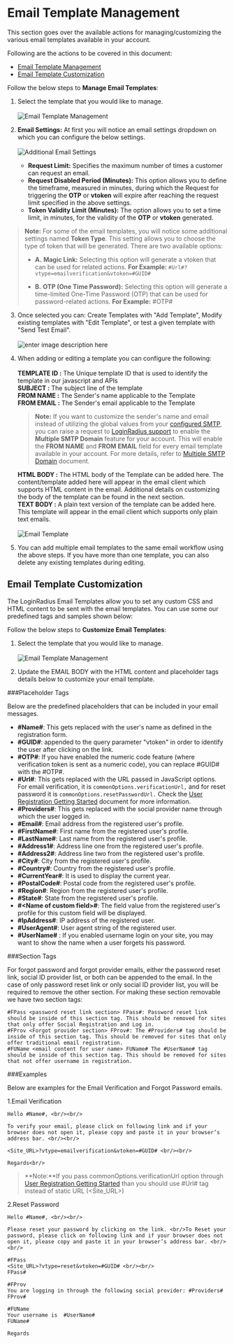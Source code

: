 # Email Template Management

This section goes over the available actions for managing/customizing the various email templates available in your account.

Following are the actions to be covered in this document:

- [Email Template Management](#email-template-management)
- [Email Template Customization](#emailtemplatecustomization0)

Follow the below steps to **Manage Email Templates**:

1. Select the template that you would like to manage.
   <br><br>![](https://apidocs.lrcontent.com/images/new_92725e77b065009689.61942750.png "Email Template Management")

2. **Email Settings:** At first you will notice an email settings dropdown on which you can configure the below settings.
    <br><br>![Additional Email Settings](https://apidocs.lrcontent.com/images/Untitled_4335222264f086c86b60a6.54298961.png "Additional Email Settings")

    - **Request Limit:** Specifies the maximum number of times a customer can request an email.
    - **Request Disabled Period (Minutes):** This option allows you to define the timeframe, measured in minutes, during which the Request for triggering the **OTP** or **vtoken**  will expire after reaching the request limit specified in the above settings.
    - **Token Validity Limit (Minutes):** The option allows you to set a time limit, in minutes, for the validity of the **OTP** or **vtoken** generated.

> **Note:** For some of the email templates, you will notice some additional settings named **Token Type**. This setting allows you to choose the type of token that will be generated. There are two available options:
>
> - **A.** **Magic Link:** Selecting this option will generate a vtoken that can be used for related actions.
>**For Example:** `#Url#?vtype=emailverification&vtoken=#GUID#`
>
> - **B.** **OTP (One Time Password):** Selecting this option will generate a time-limited One-Time Password (OTP) that can be used for password-related actions.
>**For Example:** #OTP#

3. Once selected you can: Create Templates with "Add Template", Modify existing templates with "Edit Template", or test a given template with "Send Test Email".
   <br><br>![enter image description here](https://apidocs.lrcontent.com/images/6_45415e76c5d0177992.45987817.png)

4. When adding or editing a template you can configure the following:<br><br>
   **TEMPLATE ID :** The Unique template ID that is used to identify the template in our javascript and APIs<br>
   **SUBJECT :** The subject line of the template<br>
   **FROM NAME :** The Sender's name applicable to the Template<br>
   **FROM EMAIL :** The Sender's email applicable to the Template<br>

   > **Note:** If you want to customize the sender's name and email instead of utilizing the global values from your [configured SMTP](https://adminconsole.loginradius.com/platform-configuration/identity-workflow/communication-configuration/email-configuration), you can raise a request to [LoginRadius support](https://adminconsole.loginradius.com/support/tickets/open-a-new-ticket) to enable the **Multiple SMTP Domain** feature for your account. This will enable the **FROM NAME** and **FROM EMAIL** field for every email template available in your account. For more details, refer to [Multiple SMTP Domain](/api/v2/admin-console/platform-configuration/standard-login/multiple-smtp-domain/) document.

   **HTML BODY :** The HTML body of the Template can be added here. The content/template added here will appear in the email client which supports HTML content in the email. Additional details on customizing the body of the template can be found in the next section.<br>
   **TEXT BODY :** A plain text version of the template can be added here. This template will appear in the email client which supports only plain text emails.
   <br><br>
   ![Email Template](https://apidocs.lrcontent.com/images/6--Email-Template_206806302592717a508.75464539.png "Email Template")

5. You can add multiple email templates to the same email workflow using the above steps. If you have more than one template, you can also delete any existing templates during editing.

## Email Template Customization

The LoginRadius Email Templates allow you to set any custom CSS and HTML content to be sent with the email templates. You can use some our predefined tags and samples shown below:

Follow the below steps to **Customize Email Templates**:

1. Select the template that you would like to manage.
   <br><br>![](https://apidocs.lrcontent.com/images/new_92725e77b065009689.61942750.png "Email Template Management")

2. Update the EMAIL BODY with the HTML content and placeholder tags details below to customize your email template.

###Placeholder Tags

Below are the predefined placeholders that can be included in your email messages.

- **#Name#**: This gets replaced with the user's name as defined in the registration form.
- **#GUID#**: appended to the query parameter "vtoken" in order to identify the user after clicking on the link.
- **#OTP#**: If you have enabled the numeric code feature (where verification token is sent as a numeric code), you can replace #GUID# with the #OTP#.
- **#Url#**: This gets replaced with the URL passed in JavaScript options. For email verification, it is `commonOptions.verificationUrl,` and for reset password it is `commonOptions.resetPasswordUrl.` Check the [User Registration Getting Started](/api/v2/user-registration/user-registration-getting-started) document for more information.
- **#Providers#**: This gets replaced with the social provider name through which the user logged in.
- **#Email#**: Email address from the registered user's profile.
- **#FirstName#**: First name from the registered user's profile.
- **#LastName#**: Last name from the registered user's profile.
- **#Address1#**: Address line one from the registered user's profile.
- **#Address2#**: Address line two from the registered user's profile.
- **#City#**: City from the registered user's profile.
- **#Country#**: Country from the registered user's profile.
- **#CurrentYear#**: It is used to display the current year.
- **#PostalCode#**: Postal code from the registered user's profile.
- **#Region#**: Region from the registered user's profile.
- **#State#**: State from the registered user's profile.
- **#&lt;Name of custom field\>#**: The field value from the registered user's profile for this custom field will be displayed.
- **#IpAddress#**: IP address of the registered user.
- **#UserAgent#**: User agent string of the registered user.
- **#UserName#** : If you enabled username login on your site, you may want to show the name when a user forgets his password.

###Section Tags

For forgot password and forgot provider emails, either the password reset link, social ID provider list, or both can be appended to the email. In the case of only password reset link or only social ID provider list, you will be required to remove the other section. For making these section removable we have two section tags:

```
#FPass <password reset link section> FPass#: Password reset link should be inside of this section tag. This should be removed for sites that only offer Social Registration and Log in.
#FProv <Forgot provider section> FProv#: The #Providers# tag should be inside of this section tag. This should be removed for sites that only offer traditional email registration.
#FUName <email content for user name> FUName# The #UserName# tag should be inside of this section tag. This should be removed for sites that not offer username in registration.

```

###Examples

Below are examples for the Email Verification and Forgot Password emails.

1.Email Verification

```
Hello #Name#, <br/><br/>

To verify your email, please click on following link and if your browser does not open it, please copy and paste it in your browser’s address bar. <br/><br/>

<Site_URL>?vtype=emailverification&vtoken=#GUID# <br/><br/>

Regards<br/>

```

> **Note:**If you pass commonOptions.verificationUrl option through [User Registration Getting Started](/api/v2/user-registration/user-registration-getting-started) than you should use #Url# tag instead of static URL (&lt;Site_URL&gt;)

2.Reset Password

```
Hello #Name#, <br/><br/>

Please reset your password by clicking on the link. <br/>To Reset your password, please click on following link and if your browser does not open it, please copy and paste it in your browser’s address bar. <br/><br/>

#FPass
<Site_URL>?vtype=reset&vtoken=#GUID# <br/><br/>
FPass#

#FProv
You are logging in through the following social provider: #Providers#
FProv#

#FUName
Your username is  #UserName#
FUName#

Regards
```
